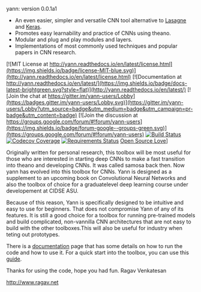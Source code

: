 yann:
version 0.0.1a1 
 
* An even easier, simpler and versatile CNN tool alternative to 
    [Lasagne](https://github.com/Lasagne/Lasagne) and [Keras](https://keras.io/).
* Promotes easy learnability and practice of CNNs using theano.
* Modular and plug and play modules and layers.
* Implementations of most commonly used techniques and popular papers in CNN research. 

[![MIT License at http://yann.readthedocs.io/en/latest/license.html](https://img.shields.io/badge/license-MIT-blue.svg)](http://yann.readthedocs.io/en/latest/license.html)
[![Documentation at http://yann.readthedocs.io/en/latest/](https://img.shields.io/badge/docs-latest-brightgreen.svg?style=flat)](http://yann.readthedocs.io/en/latest/)
[![Join the chat at https://gitter.im/yann-users/Lobby](https://badges.gitter.im/yann-users/Lobby.svg)](https://gitter.im/yann-users/Lobby?utm_source=badge&utm_medium=badge&utm_campaign=pr-badge&utm_content=badge)
[![Join the discussion at https://groups.google.com/forum/#!forum/yann-users](https://img.shields.io/badge/forum-google--groups-green.svg)](https://groups.google.com/forum/#!forum/yann-users)
[![Build Status](https://travis-ci.org/ragavvenkatesan/yann.svg?branch=master)](https://travis-ci.org/ragavvenkatesan/yann)
[![Codecov Coverage](https://codecov.io/gh/ragavvenkatesan/yann/branch/master/graph/badge.svg)](https://codecov.io/gh/ragavvenkatesan/yann)
[![Requirements Status](https://requires.io/github/ragavvenkatesan/yann/requirements.svg?branch=master)](https://requires.io/github/ragavvenkatesan/yann/requirements/?branch=master)
[Open Source Love](https://badges.frapsoft.com/os/v1/open-source.svg?v=103)] 

Originally written for personal research, this toolbox will be most useful for those who are 
interested in starting deep CNNs to make a fast transition into theano and developing CNNs. It was 
called samosa back then. Now yann has evolved into this toolbox for CNNs. Yann is designed as a 
supplement to an upcoming book on Convolutional Neural Networks and also the toolbox of choice for a
graduatelevel deep learning course under developement at CIDSE ASU. 

Because of this reason, Yann is specifically designed to be intuitive and easy to use for beginners.
That does not compromise Yann of any of its features. It is still a good choice for a toolbox for 
running pre-trained models and build complicated, non-vannilla CNN architectures that are not easy 
to build with the other toolboxes.This will also be useful for industry when teting out prototypes.

There is a [documentation](http://yann.readthedocs.io/en/latest/) page that has some details on how
to run the code and how to use it. For a quick start into the toolbox, you can use this 
[guide](http://yann.readthedocs.io/en/latest/#quick-start).

Thanks for using the code, hope you had fun.
Ragav Venkatesan

http://www.ragav.net